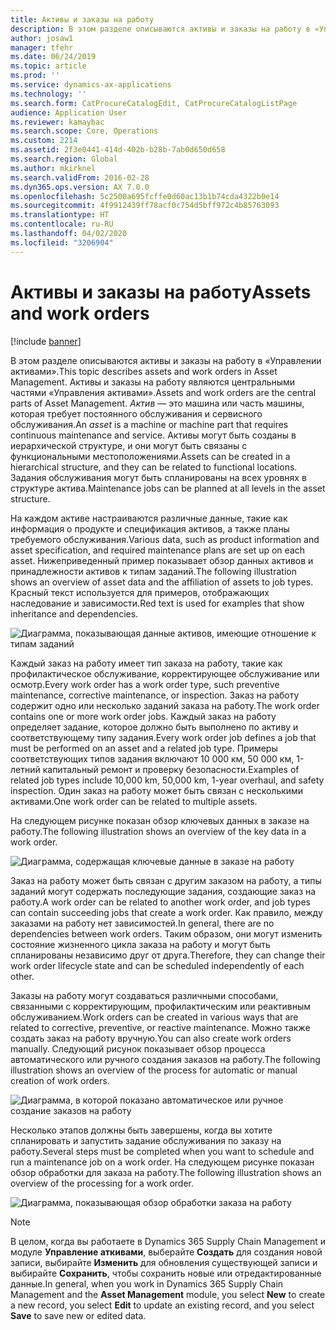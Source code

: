 ```yaml
---
title: Активы и заказы на работу
description: В этом разделе описываются активы и заказы на работу в «Управлении активами».
author: josaw1
manager: tfehr
ms.date: 06/24/2019
ms.topic: article
ms.prod: ''
ms.service: dynamics-ax-applications
ms.technology: ''
ms.search.form: CatProcureCatalogEdit, CatProcureCatalogListPage
audience: Application User
ms.reviewer: kamaybac
ms.search.scope: Core, Operations
ms.custom: 2214
ms.assetid: 2f3e0441-414d-402b-b28b-7ab0d650d658
ms.search.region: Global
ms.author: mkirknel
ms.search.validFrom: 2016-02-28
ms.dyn365.ops.version: AX 7.0.0
ms.openlocfilehash: 5c2500a695fcffe0d60ac13b1b74cda4322b0e14
ms.sourcegitcommit: 4f9912439ff78acf0c754d5bff972c4b85763093
ms.translationtype: HT
ms.contentlocale: ru-RU
ms.lasthandoff: 04/02/2020
ms.locfileid: "3206904"
---
```

# <a name="assets-and-work-orders"></a><span data-ttu-id="e4787-103">Активы и заказы на работу</span><span class="sxs-lookup"><span data-stu-id="e4787-103">Assets and work orders</span></span>

[!include [banner](../../includes/banner.md)]

 

<span data-ttu-id="e4787-104">В этом разделе описываются активы и заказы на работу в «Управлении активами».</span><span class="sxs-lookup"><span data-stu-id="e4787-104">This topic describes assets and work orders in Asset Management.</span></span> <span data-ttu-id="e4787-105">Активы и заказы на работу являются центральными частями «Управления активами».</span><span class="sxs-lookup"><span data-stu-id="e4787-105">Assets and work orders are the central parts of Asset Management.</span></span> <span data-ttu-id="e4787-106">*Актив* — это машина или часть машины, которая требует постоянного обслуживания и сервисного обслуживания.</span><span class="sxs-lookup"><span data-stu-id="e4787-106">An *asset* is a machine or machine part that requires continuous maintenance and service.</span></span> <span data-ttu-id="e4787-107">Активы могут быть созданы в иерархической структуре, и они могут быть связаны с функциональными местоположениями.</span><span class="sxs-lookup"><span data-stu-id="e4787-107">Assets can be created in a hierarchical structure, and they can be related to functional locations.</span></span> <span data-ttu-id="e4787-108">Задания обслуживания могут быть спланированы на всех уровнях в структуре актива.</span><span class="sxs-lookup"><span data-stu-id="e4787-108">Maintenance jobs can be planned at all levels in the asset structure.</span></span>

<span data-ttu-id="e4787-109">На каждом активе настраиваются различные данные, такие как информация о продукте и спецификация активов, а также планы требуемого обслуживания.</span><span class="sxs-lookup"><span data-stu-id="e4787-109">Various data, such as product information and asset specification, and required maintenance plans are set up on each asset.</span></span> <span data-ttu-id="e4787-110">Нижеприведенный пример показывает обзор данных активов и принадлежности активов к типам заданий.</span><span class="sxs-lookup"><span data-stu-id="e4787-110">The following illustration shows an overview of asset data and the affiliation of assets to job types.</span></span> <span data-ttu-id="e4787-111">Красный текст используется для примеров, отображающих наследование и зависимости.</span><span class="sxs-lookup"><span data-stu-id="e4787-111">Red text is used for examples that show inheritance and dependencies.</span></span>

![Диаграмма, показывающая данные активов, имеющие отношение к типам заданий](media/05-overview-image.png)

<span data-ttu-id="e4787-113">Каждый заказ на работу имеет тип заказа на работу, такие как профилактическое обслуживание, корректирующее обслуживание или осмотр.</span><span class="sxs-lookup"><span data-stu-id="e4787-113">Every work order has a work order type, such preventive maintenance, corrective maintenance, or inspection.</span></span> <span data-ttu-id="e4787-114">Заказ на работу содержит одно или несколько заданий заказа на работу.</span><span class="sxs-lookup"><span data-stu-id="e4787-114">The work order contains one or more work order jobs.</span></span> <span data-ttu-id="e4787-115">Каждый заказ на работу определяет задание, которое должно быть выполнено по активу и соответствующему типу задания.</span><span class="sxs-lookup"><span data-stu-id="e4787-115">Every work order job defines a job that must be performed on an asset and a related job type.</span></span> <span data-ttu-id="e4787-116">Примеры соответствующих типов задания включают 10 000 км, 50 000 км, 1-летний капитальный ремонт и проверку безопасности.</span><span class="sxs-lookup"><span data-stu-id="e4787-116">Examples of related job types include 10,000 km, 50,000 km, 1-year overhaul, and safety inspection.</span></span> <span data-ttu-id="e4787-117">Один заказ на работу может быть связан с несколькими активами.</span><span class="sxs-lookup"><span data-stu-id="e4787-117">One work order can be related to multiple assets.</span></span>

<span data-ttu-id="e4787-118">На следующем рисунке показан обзор ключевых данных в заказе на работу.</span><span class="sxs-lookup"><span data-stu-id="e4787-118">The following illustration shows an overview of the key data in a work order.</span></span>

![Диаграмма, содержащая ключевые данные в заказе на работу](media/06-overview-image.png)

<span data-ttu-id="e4787-120">Заказ на работу может быть связан с другим заказом на работу, а типы заданий могут содержать последующие задания, создающие заказ на работу.</span><span class="sxs-lookup"><span data-stu-id="e4787-120">A work order can be related to another work order, and job types can contain succeeding jobs that create a work order.</span></span> <span data-ttu-id="e4787-121">Как правило, между заказами на работу нет зависимостей.</span><span class="sxs-lookup"><span data-stu-id="e4787-121">In general, there are no dependencies between work orders.</span></span> <span data-ttu-id="e4787-122">Таким образом, они могут изменить состояние жизненного цикла заказа на работу и могут быть спланированы независимо друг от друга.</span><span class="sxs-lookup"><span data-stu-id="e4787-122">Therefore, they can change their work order lifecycle state and can be scheduled independently of each other.</span></span>

<span data-ttu-id="e4787-123">Заказы на работу могут создаваться различными способами, связанными с корректирующим, профилактическим или реактивным обслуживанием.</span><span class="sxs-lookup"><span data-stu-id="e4787-123">Work orders can be created in various ways that are related to corrective, preventive, or reactive maintenance.</span></span> <span data-ttu-id="e4787-124">Можно также создать заказ на работу вручную.</span><span class="sxs-lookup"><span data-stu-id="e4787-124">You can also create work orders manually.</span></span> <span data-ttu-id="e4787-125">Следующий рисунок показывает обзор процесса автоматического или ручного создания заказов на работу.</span><span class="sxs-lookup"><span data-stu-id="e4787-125">The following illustration shows an overview of the process for automatic or manual creation of work orders.</span></span>

![Диаграмма, в которой показано автоматическое или ручное создание заказов на работу](media/07-overview-image.png)

<span data-ttu-id="e4787-127">Несколько этапов должны быть завершены, когда вы хотите спланировать и запустить задание обслуживания по заказу на работу.</span><span class="sxs-lookup"><span data-stu-id="e4787-127">Several steps must be completed when you want to schedule and run a maintenance job on a work order.</span></span> <span data-ttu-id="e4787-128">На следующем рисунке показан обзор обработки для заказа на работу.</span><span class="sxs-lookup"><span data-stu-id="e4787-128">The following illustration shows an overview of the processing for a work order.</span></span>

![Диаграмма, показывающая обзор обработки заказа на работу](media/08-overview-image.png)

> [!NOTE]
> <span data-ttu-id="e4787-130">В целом, когда вы работаете в Dynamics 365 Supply Chain Management и модуле **Управление аткивами**, выберайте **Создать** для создания новой записи, выбирайте **Изменить** для обновления существующей записи и выбирайте **Сохранить**, чтобы сохранить новые или отредактированные данные.</span><span class="sxs-lookup"><span data-stu-id="e4787-130">In general, when you work in Dynamics 365 Supply Chain Management and the **Asset Management** module, you select **New** to create a new record, you select **Edit** to update an existing record, and you select **Save** to save new or edited data.</span></span>

